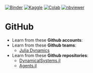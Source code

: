[![Binder](https://mybinder.org/badge_logo.svg)](https://mybinder.org/v2/gh/pitmonticone/AppliedDynamicalSystems/master)
[![Kaggle](https://kaggle.com/static/images/open-in-kaggle.svg)]()
[![Colab](https://colab.research.google.com/assets/colab-badge.svg)](https://colab.research.google.com/github/pitmonticone/AppliedDynamicalSystems/blob/master)
[![nbviewer](https://github.com/jupyter/design/blob/master/logos/Badges/nbviewer_badge.svg)](https://nbviewer.jupyter.org/github/pitmonticone/AppliedDynamicalSystems/)

# GitHub 

* Learn from these **Github accounts**:
* Learn from these **Github teams**:
  * [Julia Dynamics](https://github.com/JuliaDynamics)
* Learn from these **Github repositories**:
  * [DynamicalSystems.jl](https://github.com/JuliaDynamics/DynamicalSystems.jl)
  * [Agents.jl](https://github.com/JuliaDynamics/Agents.jl)
